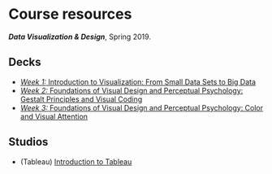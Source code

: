 # Course resources
***Data Visualization &amp; Design***, Spring 2019.

## Decks
* [*Week 1:* Introduction to Visualization: From Small Data Sets to Big Data](https://github.com/emilyfuhrman/datavis_design/blob/master/2019_Spring/Decks/Week_01.pdf)
* [*Week 2:* Foundations of Visual Design and Perceptual Psychology: Gestalt Principles and Visual Coding](https://github.com/emilyfuhrman/datavis_design/blob/master/2019_Spring/Decks/Week_02.pdf)
* [*Week 3:* Foundations of Visual Design and Perceptual Psychology: Color and Visual Attention](https://github.com/emilyfuhrman/datavis_design/blob/master/2019_Spring/Decks/Week_03.pdf)

## Studios
* (Tableau) [Introduction to Tableau](https://github.com/emilyfuhrman/datavis_design/blob/master/2019_Spring/Studios/01_Introduction_to_Tableau.md)
